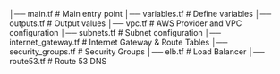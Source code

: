 │── main.tf                # Main entry point
│── variables.tf           # Define variables
│── outputs.tf             # Output values
│── vpc.tf                 #  AWS Provider and VPC configuration
│── subnets.tf             # Subnet configuration
│── internet_gateway.tf    # Internet Gateway & Route Tables
│── security_groups.tf     # Security Groups
│── elb.tf                 # Load Balancer
│── route53.tf             # Route 53 DNS
